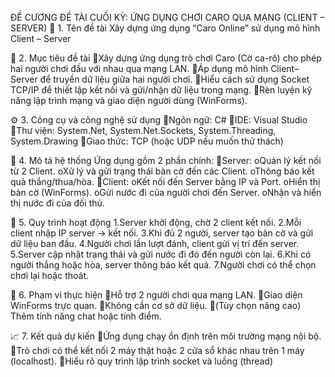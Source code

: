 ĐỀ CƯƠNG ĐỀ TÀI CUỐI KỲ: ỨNG DỤNG CHƠI CARO QUA MẠNG (CLIENT – SERVER)
🧩 1. Tên đề tài
Xây dựng ứng dụng “Caro Online” sử dụng mô hình Client – Server

🧠 2. Mục tiêu đề tài
Xây dựng ứng dụng trò chơi Caro (Cờ ca-rô) cho phép hai người chơi đấu với nhau qua mạng LAN.
Áp dụng mô hình Client–Server để truyền dữ liệu giữa hai người chơi.
Hiểu cách sử dụng Socket TCP/IP để thiết lập kết nối và gửi/nhận dữ liệu trong mạng.
Rèn luyện kỹ năng lập trình mạng và giao diện người dùng (WinForms).

⚙️ 3. Công cụ và công nghệ sử dụng
Ngôn ngữ: C#
IDE: Visual Studio
Thư viện: System.Net, System.Net.Sockets, System.Threading, System.Drawing
Giao thức: TCP (hoặc UDP nếu muốn thử thách)

🧱 4. Mô tả hệ thống
Ứng dụng gồm 2 phần chính:
Server:
oQuản lý kết nối từ 2 Client.
oXử lý và gửi trạng thái bàn cờ đến các Client.
oThông báo kết quả thắng/thua/hòa.
Client:
oKết nối đến Server bằng IP và Port.
oHiển thị bàn cờ (WinForms).
oGửi nước đi của người chơi đến Server.
oNhận và hiển thị nước đi của đối thủ.

🔁 5. Quy trình hoạt động
1.Server khởi động, chờ 2 client kết nối.
2.Mỗi client nhập IP server → kết nối.
3.Khi đủ 2 người, server tạo bàn cờ và gửi dữ liệu ban đầu.
4.Người chơi lần lượt đánh, client gửi vị trí đến server.
5.Server cập nhật trạng thái và gửi nước đi đó đến người còn lại.
6.Khi có người thắng hoặc hòa, server thông báo kết quả.
7.Người chơi có thể chọn chơi lại hoặc thoát.

🧩 6. Phạm vi thực hiện
Hỗ trợ 2 người chơi qua mạng LAN.
Giao diện WinForms trực quan.
Không cần cơ sở dữ liệu.
(Tùy chọn nâng cao) Thêm tính năng chat hoặc tính điểm.

📈 7. Kết quả dự kiến
Ứng dụng chạy ổn định trên môi trường mạng nội bộ.
Trò chơi có thể kết nối 2 máy thật hoặc 2 cửa sổ khác nhau trên 1 máy (localhost).
Hiểu rõ quy trình lập trình socket và luồng (thread)
